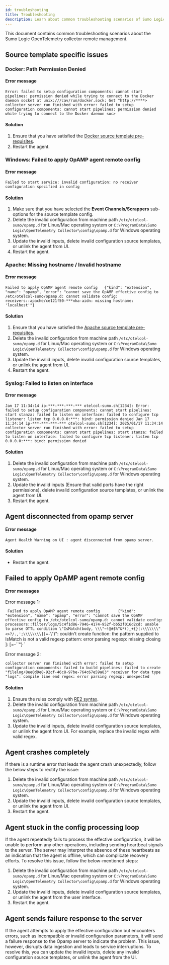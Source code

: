 ```yaml
---
id: troubleshooting
title: Troubleshooting
description: Learn about common troubleshooting scenarios of Sumo Logic OpenTelemetry collector remote management.
---
```


This document contains common troubleshooting scenarios about the Sumo Logic OpenTelemetry collector remote management.

## Source template specific issues

### Docker: Path Permission Denied

#### Error message

`
Error: failed to setup configuration components: cannot start pipelines: permission denied while trying to connect to the Docker daemon socket at unix:///cav/run/docker.sock: Get "http://****>
collector server run finished with error: failed to setup configuration components: cannot start pipelines: permission denied while trying to connect to the Docker daemon soc>
`

#### Solution

1. Ensure that you have satisfied the [Docker source template pre-requisites](/docs/send-data/opentelemetry-collector/remote-management/source-templates/docker/#prerequisites).
1. Restart the agent.

### Windows: Failed to apply OpAMP agent remote config

#### Error message

`
Failed to start service: invalid configuration: no receiver configuration specified in config
`

#### Solution

1. Make sure that you have selected the **Event Channels/Scrappers** sub-options for the source template config.
1. Delete the invalid configuration from machine path `/etc/otelcol-sumo/opamp.d` for Linux/Mac operating system or `C:\ProgramData\Sumo Logic\OpenTelemetry Collector\config\opamp.d` for Windows operating system.
1. Update the invalid inputs, delete invalid configuration source templates, or unlink the agent from UI.
1. Restart the agent.

### Apache: Missing hostname / Invalid hostname

#### Error message

`
Failed to apply OpAMP agent remote config   {"kind": "extension", "name": "opamp", "error": "cannot save the OpAMP effective config to /etc/otelcol-sumo/opamp.d: cannot validate config: receivers::apache/ce121f50-***nha-aidn: missing hostname: 'localhost'"}
`

#### Solution

1. Ensure that you have satisfied the [Apache source template pre-requisites](/docs/send-data/opentelemetry-collector/remote-management/source-templates/apache/#prerequisites).
1. Delete the invalid configuration from machine path `/etc/otelcol-sumo/opamp.d` for Linux/Mac operating system or `C:\ProgramData\Sumo Logic\OpenTelemetry Collector\config\opamp.d` for Windows operating system.
1. Update the invalid inputs, delete invalid configuration source templates, or unlink the agent from UI.
1. Restart the agent.

### Syslog: Failed to listen on interface

#### Error message

`
Jan 17 11:34:14 ip-***-***-***-*** otelcol-sumo.sh[1234]: Error: failed to setup configuration components: cannot start pipelines: start stanza: failed to listen on interface: failed to configure tcp listener: listen tcp 0.0.0.0:***: bind: permission denied
Jan 17 11:34:14 ip-***-***-***-*** otelcol-sumo.sh[1234]: 2025/01/17 11:34:14 collector server run finished with error: failed to setup configuration components: cannot start pipelines: start stanza: failed to listen on interface: failed to configure tcp listener: listen tcp 0.0.0.0:***: bind: permission denied
`

#### Solution

1. Delete the invalid configuration from machine path `/etc/otelcol-sumo/opamp.d` for Linux/Mac operating system or `C:\ProgramData\Sumo Logic\OpenTelemetry Collector\config\opamp.d` for Windows operating system.
1. Update the invalid inputs (Ensure that valid ports have the right permissions), delete invalid configuration source templates, or unlink the agent from UI.
1. Restart the agent.

## Agent disconnected from opamp server

#### Error message

`
Agent Health Warning on UI : agent disconnected from opamp server. 
`

#### Solution

- Restart the agent.

## Failed to apply OpAMP agent remote config

#### Error messages

Error message 1:

`
Failed to apply OpAMP agent remote config        {"kind": "extension", "name": "opamp", "error": "cannot save the OpAMP effective config to /etc/otelcol-sumo/opamp.d: cannot validate config: processors::filter/logs/5c4f1d86-7946-4174-952f-bb52f016d2cd: unable to parse OTTL condition \"IsMatch(body, \\\"~!@#$%^&*()_+{}|:\\\\\\\"<>?/.,';\\\\\\\\][=-`\\\")\": couldn't create function: the pattern supplied to IsMatch is not a valid regexp pattern: error parsing regexp: missing closing ]: [=-``"}
`

Error message 2:

`
collector server run finished with error: failed to setup configuration components: failed to build pipelines: failed to create "filelog/8ee0d9e8-92cf-46c8-97be-764c67e59a83" receiver for data type "logs": compile line end regex: error parsing regexp: unexpected
`

#### Solution

1. Ensure the rules comply with [RE2 syntax](https://github.com/google/re2/wiki/Syntax). 
1. Delete the invalid configuration from machine path `/etc/otelcol-sumo/opamp.d` for Linux/Mac operating system or `C:\ProgramData\Sumo Logic\OpenTelemetry Collector\config\opamp.d` for Windows operating system.
1. Update the invalid inputs, delete invalid configuration source templates, or unlink the agent from UI. For example, replace the invalid regex with valid regex.

## Agent crashes completely

If there is a runtime error that leads the agent crash unexpectedly, follow the below steps to rectify the issue:

1. Delete the invalid configuration from machine path `/etc/otelcol-sumo/opamp.d` for Linux/Mac operating system or `C:\ProgramData\Sumo Logic\OpenTelemetry Collector\config\opamp.d` for Windows operating system.
1. Update the invalid inputs, delete invalid configuration source templates, or unlink the agent from UI.
1. Restart the agent.

## Agent stuck in the config processing loop

If the agent repeatedly fails to process the effective configuration, it will be unable to perform any other operations, including sending heartbeat signals to the server. The server may interpret the absence of these heartbeats as an indication that the agent is offline, which can complicate recovery efforts. To resolve this issue, follow the below-mentioned steps:

1. Delete the invalid configuration from machine path `/etc/otelcol-sumo/opamp.d` for Linux/Mac operating system or `C:\ProgramData\Sumo Logic\OpenTelemetry Collector\config\opamp.d` for Windows operating system.
1. Update the invalid inputs, delete invalid configuration source templates, or unlink the agent from the user interface.
1. Restart the agent.

##  Agent sends failure response to the server

If the agent attempts to apply the effective configuration but encounters errors, such as incompatible or invalid configuration parameters, it will send a failure response to the Opamp server to indicate the problem. This issue, however, disrupts data ingestion and leads to service interruptions. To resolve this, you can update the invalid inputs, delete any invalid configuration source templates, or unlink the agent from the UI.
